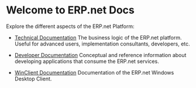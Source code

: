 # Welcome to ERP.net Docs

Explore the different aspects of the ERP.net Platform:

* [Technical Documentation](docs.erp.net/tech)
The business logic of the ERP.net platform. Useful for advanced users, implementation consultants, developers, etc.

* [Developer Documentation](docs.erp.net/dev)
Conceptual and reference information about developing applications that consume the ERP.net services.

* [WinClient Documentation](docs.erp.net/winclient)
Documentation of the ERP.net Windows Desktop Client.
